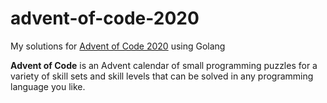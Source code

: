 # advent-of-code-2020
My solutions for [Advent of Code 2020](https://adventofcode.com/2020/about) using Golang

**Advent of Code** is an Advent calendar of small programming puzzles for a variety of skill sets and skill levels that can be solved in any programming language you like.
